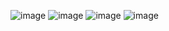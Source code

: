 ![image](https://github.com/qune4q/DemoEkzamen/assets/50214016/43c37dc6-80df-4be5-afdc-8be94e7d6b3e)
![image](https://github.com/qune4q/DemoEkzamen/assets/50214016/394f7776-c328-4cd3-bab2-6d79baf71140)
![image](https://github.com/qune4q/DemoEkzamen/assets/50214016/ea75bfe2-fee8-4dde-9767-39d9789f5399)
![image](https://github.com/qune4q/DemoEkzamen/assets/50214016/652b96ee-4057-4cfb-9af6-db857794ee90)
